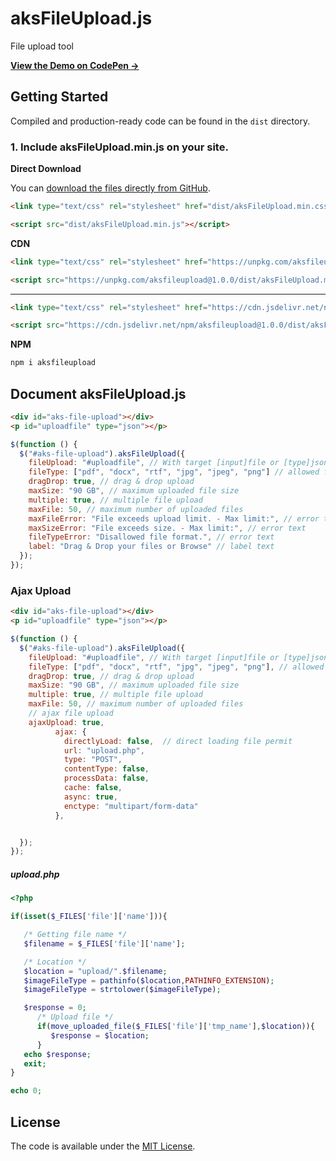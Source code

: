 # aksFileUpload.js
File upload tool

**[View the Demo on CodePen &rarr;](https://codepen.io/ahmetaksungur/pen/gOwMaGG)**

## Getting Started

Compiled and production-ready code can be found in the `dist` directory.

### 1. Include aksFileUpload.min.js on your site.

**Direct Download**

You can [download the files directly from GitHub](https://github.com/Ahmetaksungur/aksfileupload/archive/master.zip).

```html
<link type="text/css" rel="stylesheet" href="dist/aksFileUpload.min.css">
```

```html
<script src="dist/aksFileUpload.min.js"></script>
```

**CDN**

```html
<link type="text/css" rel="stylesheet" href="https://unpkg.com/aksfileupload@1.0.0/dist/aksFileUpload.min.css">
```

```html
<script src="https://unpkg.com/aksfileupload@1.0.0/dist/aksFileUpload.min.js"></script>
```
---

```html
<link type="text/css" rel="stylesheet" href="https://cdn.jsdelivr.net/npm/aksfileupload@1.0.0/dist/aksFileUpload.min.css">
```

```html
<script src="https://cdn.jsdelivr.net/npm/aksfileupload@1.0.0/dist/aksFileUpload.min.js"></script>
```

**NPM**

```bash
npm i aksfileupload
```


## Document aksFileUpload.js

```html
<div id="aks-file-upload"></div>
<p id="uploadfile" type="json"></p>
```

```js
$(function () {
  $("#aks-file-upload").aksFileUpload({
    fileUpload: "#uploadfile", // With target [input]file or [type]json you can save the data of loaded items
    fileType: ["pdf", "docx", "rtf", "jpg", "jpeg", "png"] // allowed file formats
    dragDrop: true, // drag & drop upload
    maxSize: "90 GB", // maximum uploaded file size
    multiple: true, // multiple file upload
    maxFile: 50, // maximum number of uploaded files
    maxFileError: "File exceeds upload limit. - Max limit:", // error text
    maxSizeError: "File exceeds size. - Max limit:", // error text
    fileTypeError: "Disallowed file format.", // error text
    label: "Drag & Drop your files or Browse" // label text
  });
});
```

### Ajax Upload

```html
<div id="aks-file-upload"></div>
<p id="uploadfile" type="json"></p>
```

```js
$(function () {
  $("#aks-file-upload").aksFileUpload({
    fileUpload: "#uploadfile", // With target [input]file or [type]json you can save the data of loaded items
    fileType: ["pdf", "docx", "rtf", "jpg", "jpeg", "png"], // allowed file formats
    dragDrop: true, // drag & drop upload
    maxSize: "90 GB", // maximum uploaded file size
    multiple: true, // multiple file upload
    maxFile: 50, // maximum number of uploaded files
    // ajax file upload
    ajaxUpload: true, 
          ajax: {
            directlyLoad: false,  // direct loading file permit
            url: "upload.php",
            type: "POST",
            contentType: false, 
            processData: false,  
            cache: false,
            async: true,
            enctype: "multipart/form-data"
          },


  });
});
```
##### upload.php
```php
<?php

if(isset($_FILES['file']['name'])){

   /* Getting file name */
   $filename = $_FILES['file']['name'];

   /* Location */
   $location = "upload/".$filename;
   $imageFileType = pathinfo($location,PATHINFO_EXTENSION);
   $imageFileType = strtolower($imageFileType);

   $response = 0;
      /* Upload file */
      if(move_uploaded_file($_FILES['file']['tmp_name'],$location)){
         $response = $location;
      }
   echo $response;
   exit;
}

echo 0;
```




## License

The code is available under the [MIT License](https://github.com/Ahmetaksungur/aksfileupload/blob/master/LICENSE).
